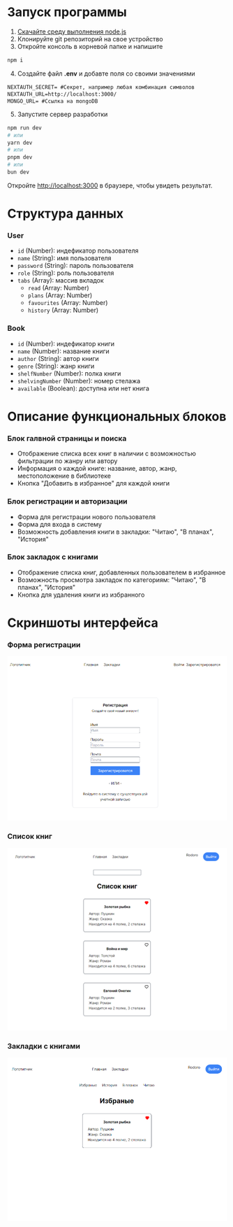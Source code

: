 # Запуск программы

1. [Скачайте среду выполнения node.js](https://nodejs.org/en)
2. Клонируйте git репозиторий на свое устройство
3. Откройте консоль в корневой папке и напишите
```bash
npm i 
```
4. Создайте файл **.env** и добавте поля со своими значениями
```Dotenv
NEXTAUTH_SECRET= #Секрет, например любая комбинация символов
NEXTAUTH_URL=http://localhost:3000/
MONGO_URL= #Ссылка на mongoDB
```
5. Запустите сервер разработки
```bash
npm run dev
# или
yarn dev
# или
pnpm dev
# или
bun dev
```
Откройте [http://localhost:3000](http://localhost:3000) в браузере, чтобы увидеть результат.

# Структура данных
### User
- `id` (Number): индефикатор пользователя
- `name` (String): имя пользователя
- `password` (String): пароль пользователя
- `role` (String): роль пользователя
- `tabs` (Array): массив вкладок
    - `read` (Array: Number)
    - `plans` (Array: Number)
    - `favourites` (Array: Number)
    - `history` (Array: Number)
### Book
- `id` (Number): индефикатор книги
- `name` (Number): название книги
- `author` (String): автор книги
- `genre` (String): жанр книги
- `shelfNumber` (Number): полка книги
- `shelvingNumber` (Number): номер стелажа
- `available` (Boolean): доступна или нет книга

# Описание функциональных блоков
### Блок галвной страницы и поиска
- Отображение списка всех книг в наличии с возможностью фильтрации по жанру или автору
- Информация о каждой книге: название, автор, жанр, местоположение в библиотеке
- Кнопка "Добавить в избранное" для каждой книги
### Блок регистрации и авторизации
- Форма для регистрации нового пользователя
- Форма для входа в систему
- Возможность добавления книги в закладки: "Читаю", "В планах", "История"
### Блок закладок с книгами
 - Отображение списка книг, добавленных пользователем в избранное
- Возможность просмотра закладок по категориям: "Читаю", "В планах", "История"
- Кнопка для удаления книги из избранного

# Скриншоты интерфейса
### Форма регистрации
![Изображние](/img/2.png "Форма регистрации")
### Список книг
![Изображние](/img/1.png "Список книг")
### Закладки с книгами
![Изображние](/img/3.png "Закладки с книгами")